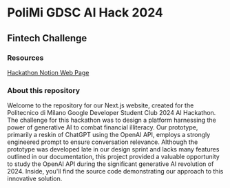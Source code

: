 # PoliMi GDSC AI Hack 2024
## Fintech Challenge

### Resources

[Hackathon Notion Web Page](https://planet-echium-3b0.notion.site/GDSC-AI-HACK-9fffe2baba134b43a7abb2d4d663bece)

### About this repository

Welcome to the repository for our Next.js website, created for the Politecnico di Milano Google Developer Student Club 2024 AI Hackathon. The challenge for this hackathon was to design a platform harnessing the power of generative AI to combat financial illiteracy. Our prototype, primarily a reskin of ChatGPT using the OpenAI API, employs a strongly engineered prompt to ensure conversation relevance. Although the prototype was developed late in our design sprint and lacks many features outlined in our documentation, this project provided a valuable opportunity to study the OpenAI API during the significant generative AI revolution of 2024. Inside, you'll find the source code demonstrating our approach to this innovative solution.

